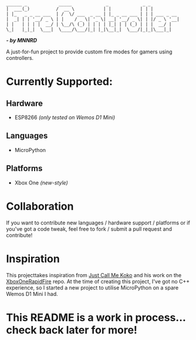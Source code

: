 ```
______ _            _____             _             _ _
|  ___(_)          /  __ \           | |           | | |
| |_   _ _ __ ___  | /  \/ ___  _ __ | |_ _ __ ___ | | | ___ _ __
|  _| | | '__/ _ \ | |    / _ \| '_ \| __| '__/ _ \| | |/ _ \ '__|
| |   | | | |  __/ | \__/\ (_) | | | | |_| | | (_) | | |  __/ |
\_|   |_|_|  \___|  \____/\___/|_| |_|\__|_|  \___/|_|_|\___|_|
```
***- by MNNRD***

 A just-for-fun project to provide custom fire modes for gamers using controllers.
 
 # Currently Supported:
 ## Hardware
 * ESP8266 *(only tested on Wemos D1 Mini)*
 
 ## Languages
 * MicroPython
 
 ## Platforms
 * Xbox One *(new-style)*

# Collaboration
If you want to contribute new languages / hardware support / platforms or if you've got a code tweak, feel free to fork / submit a pull request and contribute!

# Inspiration
This projecttakes inspiration from [Just Call Me Koko](https://github.com/justcallmekoko) and his work on the [XboxOneRapidFire](https://github.com/justcallmekoko/XboxOneRapidFire/blob/master/rapid_fire_arduino_xbox_one_s.ino) repo. At the time of creating this project, I've got no C++ experience, so I started a new project to utilise MicroPython on a spare Wemos D1 Mini I had.

# This README is a work in process... check back later for more!

